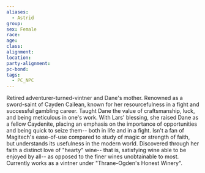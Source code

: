 ```yaml
---
aliases:
  - Astrid
group: 
sex: Female
race: 
age: 
class: 
alignment: 
location: 
party-alignment: 
pc-bond: 
tags:
  - PC_NPC
---
```


Retired adventurer-turned-vintner and Dane's mother. Renowned as a sword-saint of Cayden Cailean, known for her resourcefulness in a fight and successful gambling career. Taught Dane the value of craftsmanship, luck, and being meticulous in one's work. With Lars' blessing, she raised Dane as a fellow Caydenite, placing an emphasis on the importance of opportunities and being quick to seize them-- both in life and in a fight. Isn't a fan of Magitech's ease-of-use compared to study of magic or strength of faith, but understands its usefulness in the modern world. Discovered through her faith a distinct love of "hearty" wine-- that is, satisfying wine able to be enjoyed by all-- as opposed to the finer wines unobtainable to most. Currently works as a vintner under "Thrane-Ogden's Honest Winery".